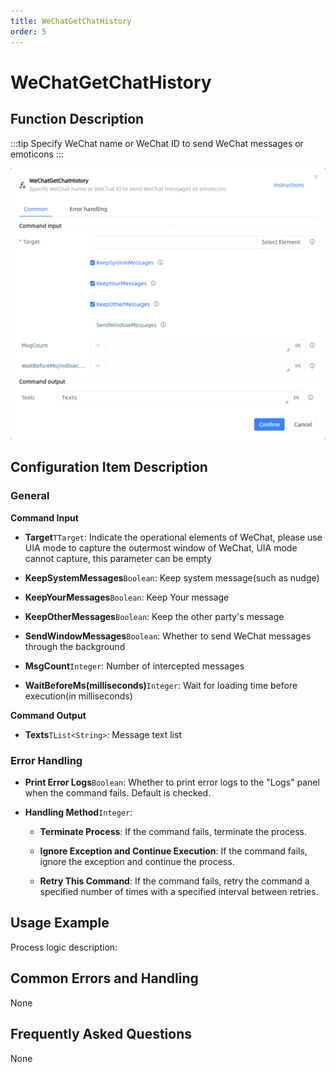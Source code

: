 ```yaml
---
title: WeChatGetChatHistory
order: 5
---
```


# WeChatGetChatHistory

## Function Description

:::tip 
Specify WeChat name or WeChat ID to send WeChat messages or emoticons
:::

![WeChatGetChatHistory](../../../assets/WeChatGetChatHistory_command.png)

## Configuration Item Description

### General

**Command Input**

- **Target**`TTarget`: Indicate the operational elements of WeChat, please use UIA mode to capture the outermost window of WeChat, UIA mode cannot capture, this parameter can be empty

- **KeepSystemMessages**`Boolean`: Keep system message(such as nudge)

- **KeepYourMessages**`Boolean`: Keep Your message

- **KeepOtherMessages**`Boolean`: Keep the other party's message

- **SendWindowMessages**`Boolean`: Whether to send WeChat messages through the background

- **MsgCount**`Integer`: Number of intercepted messages

- **WaitBeforeMs(milliseconds)**`Integer`: Wait for loading time before execution(in milliseconds)


**Command Output**

- **Texts**`TList<String>`: Message text list

### Error Handling

- **Print Error Logs**`Boolean`: Whether to print error logs to the "Logs" panel when the command fails. Default is checked. 

- **Handling Method**`Integer`:

    - **Terminate Process**: If the command fails, terminate the process.

    - **Ignore Exception and Continue Execution**: If the command fails, ignore the exception and continue the process.

    - **Retry This Command**: If the command fails, retry the command a specified number of times with a specified interval between retries.

## Usage Example

Process logic description:

## Common Errors and Handling

None

## Frequently Asked Questions

None

